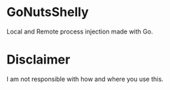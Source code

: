 # GoNutsShelly
Local and Remote process injection made with Go.

# Disclaimer
I am not responsible with how and where you use this. 
